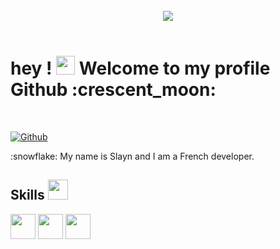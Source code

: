 <br>

<div align="center">
<img width="" height = "" src="https://share.creavite.co/WML5FT33wysVFvyf.png" />
</div>

<br>

<h1> hey ! <img src = "https://raw.githubusercontent.com/MartinHeinz/MartinHeinz/master/wave.gif" width = 30px> Welcome to my profile Github :crescent_moon: </h1>
<p align='center'>
</p>
<br>

[![Github](https://img.shields.io/github/followers/slaynword?label=Follow&style=social)](https://github.com/slaynword)
<br>

<div size='20px'> :snowflake: My name is Slayn and I am a French developer.
</div>


<h2> Skills <img src = "https://media2.giphy.com/media/QssGEmpkyEOhBCb7e1/giphy.gif?cid=ecf05e47a0n3gi1bfqntqmob8g9aid1oyj2wr3ds3mg700bl&rid=giphy.gif" width = 32px> </h2>

<img width ='40px' src ='https://raw.githubusercontent.com/rahulbanerjee26/githubAboutMeGenerator/main/icons/css.svg'> <img width ='40px' src ='https://raw.githubusercontent.com/rahulbanerjee26/githubAboutMeGenerator/main/icons/html.svg'> <img width ='40px' src ='https://www.vectorlogo.zone/logos/lua/lua-icon.svg'>
